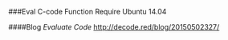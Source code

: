 ###Eval C-code Function
Require Ubuntu 14.04

####Blog
_Evaluate Code_
http://decode.red/blog/20150502327/

